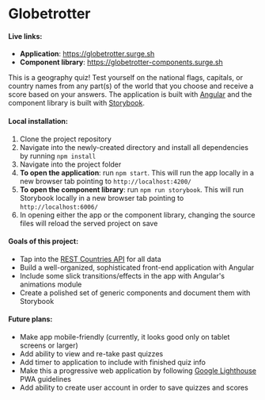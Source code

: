 # Globetrotter

#### Live links:

- **Application**: https://globetrotter.surge.sh
- **Component library**: https://globetrotter-components.surge.sh

This is a geography quiz! Test yourself on the national flags, capitals, or country names from any part(s) of the world that you choose and receive a score based on your answers. The application is built with [Angular](https://angular.io/) and the component library is built with [Storybook](https://storybook.js.org/).

#### Local installation:

1. Clone the project repository
1. Navigate into the newly-created directory and install all dependencies by running `npm install`
1. Navigate into the project folder
1. **To open the application**: run `npm start`. This will run the app locally in a new browser tab pointing to `http://localhost:4200/`
1. **To open the component library**: run `npm run storybook`. This will run Storybook locally in a new browser tab pointing to `http://localhost:6006/`
1. In opening either the app or the component library, changing the source files will reload the served project on save

#### Goals of this project:

- Tap into the [REST Countries API](https://restcountries.eu) for all data
- Build a well-organized, sophisticated front-end application with Angular
- Include some slick transitions/effects in the app with Angular's animations module
- Create a polished set of generic components and document them with Storybook

#### Future plans:

- Make app mobile-friendly (currently, it looks good only on tablet screens or larger)
- Add ability to view and re-take past quizzes
- Add timer to application to include with finished quiz info
- Make this a progressive web application by following [Google Lighthouse](https://developers.google.com/web/tools/lighthouse/) PWA guidelines
- Add ability to create user account in order to save quizzes and scores
